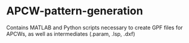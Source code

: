 # APCW-pattern-generation
Contains MATLAB and Python scripts necessary to create GPF files for APCWs, as well as intermediates (.param, .lsp, .dxf)
